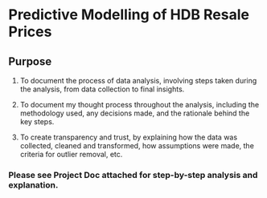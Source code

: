 # Predictive Modelling of HDB Resale Prices

## Purpose
1. To document the process of data analysis, involving steps taken during the analysis, from data collection to final insights.

2. To document my thought process throughout the analysis, including the methodology used, any decisions made, and the rationale behind the key steps.

3. To create transparency and trust, by explaining how the data was collected, cleaned and transformed, how assumptions were made, the criteria for outlier removal, etc.


### Please see Project Doc attached for step-by-step analysis and explanation. 
